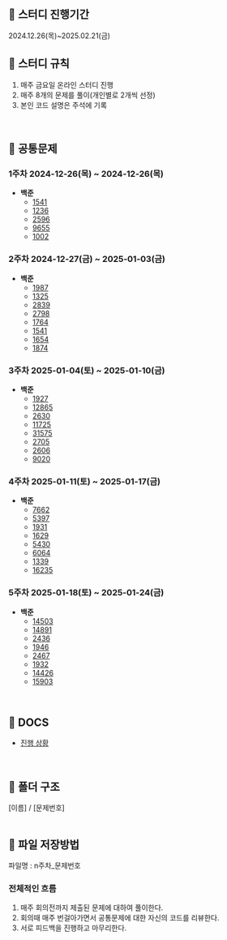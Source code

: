 ## 📘 스터디 진행기간
2024.12.26(목)~2025.02.21(금)

## 📘 스터디 규칙
1. 매주 금요일 온라인 스터디 진행
2. 매주 8개의 문제를 풀이(개인별로 2개씩 선정)
3. 본인 코드 설명은 주석에 기록
<br>

## 📘 공통문제
### 1주차 2024-12-26(목) ~ 2024-12-26(목) 
- **백준**
  - [1541](https://www.acmicpc.net/problem/8595)
  - [1236](https://www.acmicpc.net/problem/1236)
  - [2596](https://www.acmicpc.net/problem/2596)
  - [9655](https://www.acmicpc.net/problem/9655)
  - [1002](https://www.acmicpc.net/problem/1002)
### 2주차 2024-12-27(금) ~ 2025-01-03(금) 
- **백준**
  - [1987](https://www.acmicpc.net/problem/1987)
  - [1325](https://www.acmicpc.net/problem/1325)
  - [2839](https://www.acmicpc.net/problem/2839)
  - [2798](https://www.acmicpc.net/problem/2798)
  - [1764](https://www.acmicpc.net/problem/1764)
  - [1541](https://www.acmicpc.net/problem/1541)
  - [1654](https://www.acmicpc.net/problem/1654)
  - [1874](https://www.acmicpc.net/problem/1874)
### 3주차 2025-01-04(토) ~ 2025-01-10(금) 
- **백준** 
  - [1927](https://www.acmicpc.net/problem/1927)
  - [12865](https://www.acmicpc.net/problem/12865)
  - [2630](https://www.acmicpc.net/problem/2630)
  - [11725](https://www.acmicpc.net/problem/11725)
  - [31575](https://www.acmicpc.net/problem/31575)
  - [2705](https://www.acmicpc.net/problem/2705)
  - [2606](https://www.acmicpc.net/problem/2606)
  - [9020](https://www.acmicpc.net/problem/9020)
### 4주차 2025-01-11(토) ~ 2025-01-17(금) 
- **백준** 
  - [7662](https://www.acmicpc.net/problem/7662)
  - [5397](https://www.acmicpc.net/problem/5397)
  - [1931](https://www.acmicpc.net/problem/1931)
  - [1629](https://www.acmicpc.net/problem/1629)
  - [5430](https://www.acmicpc.net/problem/5430)
  - [6064](https://www.acmicpc.net/problem/6064)
  - [1339](https://www.acmicpc.net/problem/1339)
  - [16235](https://www.acmicpc.net/problem/16235)
### 5주차 2025-01-18(토) ~ 2025-01-24(금)
- **백준**
  - [14503](https://www.acmicpc.net/problem/14503)
  - [14891](https://www.acmicpc.net/problem/14891)
  - [2436](https://www.acmicpc.net/problem/2436)
  - [1946](https://www.acmicpc.net/problem/1946)
  - [2467](https://www.acmicpc.net/problem/2467)
  - [1932](https://www.acmicpc.net/problem/1932)
  - [14426](https://www.acmicpc.net/problem/14426)
  - [15903](https://www.acmicpc.net/problem/15903)
<br>

## 📘 DOCS
- [진행 상황](https://github.com/mojitoo7/codingtest/blob/7af5f420d393f4dffd5959e9d3409d89a272755f/%EC%A7%84%ED%96%89%EC%83%81%ED%99%A9.md)
<br>

## 📘 폴더 구조
[이름] / [문제번호]
<br><br>

## 📘 파일 저장방법
파일명 : n주차_문제번호
<br>

### 전체적인 흐름
1. 매주 회의전까지 제출된 문제에 대하여 풀이한다.
2. 회의때 매주 번걸아가면서 공통문제에 대한 자신의 코드를 리뷰한다.
3. 서로 피드백을 진행하고 마무리한다.
<br>


